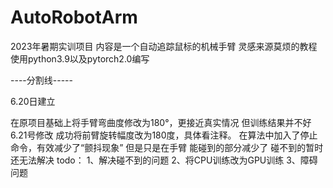 # AutoRobotArm
2023年暑期实训项目
内容是一个自动追踪鼠标的机械手臂
灵感来源莫烦的教程
使用python3.9以及pytorch2.0编写

----分割线-----

6.20日建立

在原项目基础上将手臂弯曲度修改为180°，更接近真实情况
但训练结果并不好
6.21号修改
成功将前臂旋转幅度改为180度，具体看注释。
在算法中加入了停止命令，有效减少了“颤抖现象”
但是只是在手臂 能碰到的部分减少了
碰不到的暂时还无法解决
todo：
1、解决碰不到的问题
2、将CPU训练改为GPU训练
3、障碍问题


